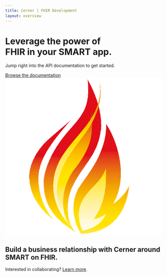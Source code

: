 ```yaml
---
title: Cerner | FHIR Development
layout: overview
---
```


<div class="wrapper feature">
  <h1>
    Leverage the power of<br />
    FHIR in your SMART app.
  </h1>
  <p class="intro">Jump right into the API documentation to get started.</p>
  <a href="/may2015/" class="button">Browse the documentation</a>
  <img src="/images/fhir.png" class="fhirlogo" alt="FHIR" />
</div>

<div class="full-width dev-program-callout">
  <div class="wrapper">
    <h2>Build a business relationship with Cerner around SMART on FHIR.</h2>
    <p>Interested in collaborating? <a href="http://www.cerner.com/Smart_on_FHIR_Collaboration_Request_Form/?LangType=1033">Learn more</a>.</p>
  </div>
</div>